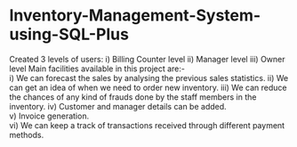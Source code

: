 # Inventory-Management-System-using-SQL-Plus
Created 3 levels of users: i) Billing Counter level ii) Manager level iii) Owner level
Main facilities available in this project are:-  
i) We can forecast the sales by analysing the previous sales statistics.
ii) We can get an idea of when we need to order new inventory. 
iii) We can reduce the chances of any kind of frauds done by the staff members    in the inventory. 
iv) Customer and manager details can be added.  
v) Invoice generation.  
vi) We can keep a track of transactions received through different payment methods.    
